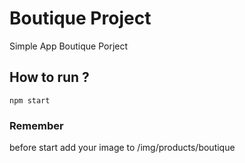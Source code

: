 # Boutique Project

Simple App Boutique Porject

## How to run ?

```npm start```

### Remember

before start add your image to /img/products/boutique
